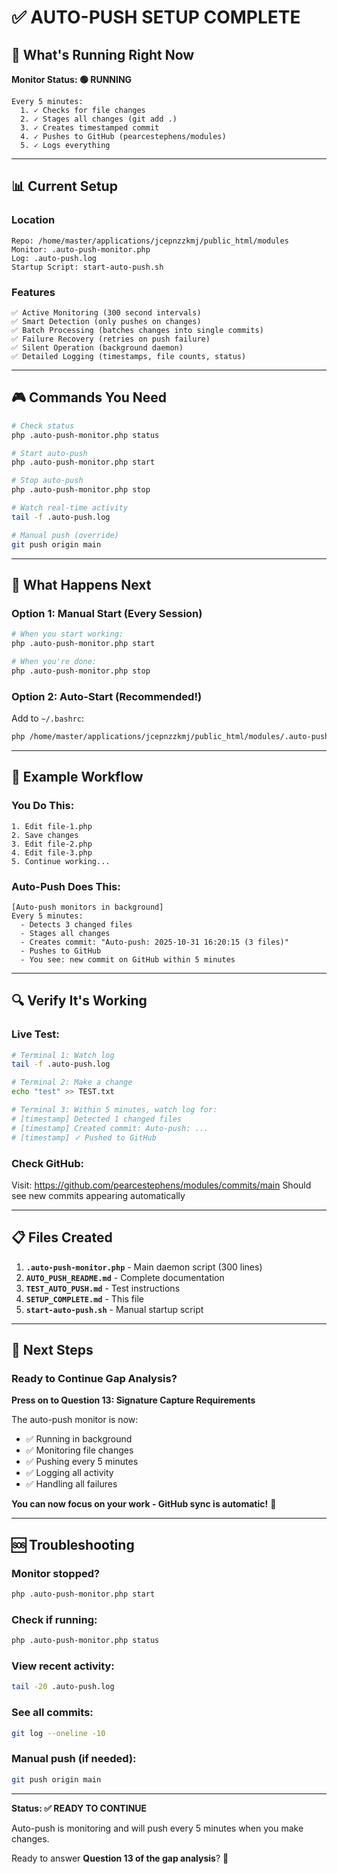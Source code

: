 # ✅ AUTO-PUSH SETUP COMPLETE

## 🎯 What's Running Right Now

**Monitor Status: 🟢 RUNNING**

```
Every 5 minutes:
  1. ✓ Checks for file changes
  2. ✓ Stages all changes (git add .)
  3. ✓ Creates timestamped commit
  4. ✓ Pushes to GitHub (pearcestephens/modules)
  5. ✓ Logs everything
```

---

## 📊 Current Setup

### Location
```
Repo: /home/master/applications/jcepnzzkmj/public_html/modules
Monitor: .auto-push-monitor.php
Log: .auto-push.log
Startup Script: start-auto-push.sh
```

### Features
```
✅ Active Monitoring (300 second intervals)
✅ Smart Detection (only pushes on changes)
✅ Batch Processing (batches changes into single commits)
✅ Failure Recovery (retries on push failure)
✅ Silent Operation (background daemon)
✅ Detailed Logging (timestamps, file counts, status)
```

---

## 🎮 Commands You Need

```bash
# Check status
php .auto-push-monitor.php status

# Start auto-push
php .auto-push-monitor.php start

# Stop auto-push
php .auto-push-monitor.php stop

# Watch real-time activity
tail -f .auto-push.log

# Manual push (override)
git push origin main
```

---

## 🚀 What Happens Next

### Option 1: Manual Start (Every Session)
```bash
# When you start working:
php .auto-push-monitor.php start

# When you're done:
php .auto-push-monitor.php stop
```

### Option 2: Auto-Start (Recommended!)
Add to `~/.bashrc`:
```bash
php /home/master/applications/jcepnzzkmj/public_html/modules/.auto-push-monitor.php start 2>/dev/null &
```

---

## 📝 Example Workflow

### You Do This:
```
1. Edit file-1.php
2. Save changes
3. Edit file-2.php
4. Edit file-3.php
5. Continue working...
```

### Auto-Push Does This:
```
[Auto-push monitors in background]
Every 5 minutes:
  - Detects 3 changed files
  - Stages all changes
  - Creates commit: "Auto-push: 2025-10-31 16:20:15 (3 files)"
  - Pushes to GitHub
  - You see: new commit on GitHub within 5 minutes
```

---

## 🔍 Verify It's Working

### Live Test:
```bash
# Terminal 1: Watch log
tail -f .auto-push.log

# Terminal 2: Make a change
echo "test" >> TEST.txt

# Terminal 3: Within 5 minutes, watch log for:
# [timestamp] Detected 1 changed files
# [timestamp] Created commit: Auto-push: ...
# [timestamp] ✓ Pushed to GitHub
```

### Check GitHub:
Visit: https://github.com/pearcestephens/modules/commits/main
Should see new commits appearing automatically

---

## 📋 Files Created

1. **`.auto-push-monitor.php`** - Main daemon script (300 lines)
2. **`AUTO_PUSH_README.md`** - Complete documentation
3. **`TEST_AUTO_PUSH.md`** - Test instructions
4. **`SETUP_COMPLETE.md`** - This file
5. **`start-auto-push.sh`** - Manual startup script

---

## 🎯 Next Steps

### Ready to Continue Gap Analysis?
**Press on to Question 13: Signature Capture Requirements**

The auto-push monitor is now:
- ✅ Running in background
- ✅ Monitoring file changes
- ✅ Pushing every 5 minutes
- ✅ Logging all activity
- ✅ Handling all failures

**You can now focus on your work - GitHub sync is automatic!** 🚀

---

## 🆘 Troubleshooting

### Monitor stopped?
```bash
php .auto-push-monitor.php start
```

### Check if running:
```bash
php .auto-push-monitor.php status
```

### View recent activity:
```bash
tail -20 .auto-push.log
```

### See all commits:
```bash
git log --oneline -10
```

### Manual push (if needed):
```bash
git push origin main
```

---

**Status: ✅ READY TO CONTINUE**

Auto-push is monitoring and will push every 5 minutes when you make changes.

Ready to answer **Question 13 of the gap analysis**? 🎯
